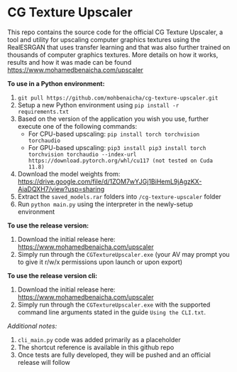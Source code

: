 # CG Texture Upscaler

This repo contains the source code for the official CG Texture Upscaler, a tool and utility for upscaling computer graphics textures using the RealESRGAN that uses transfer learning and that was also further trained on thousands of computer graphics textures. More details on how it works, results and how it was made can be found https://www.mohamedbenaicha.com/upscaler

**To use in a Python environment:**

1. ```git pull https://github.com/mohbenaicha/cg-texture-upscaler.git```
2. Setup a new Python environment using ```pip install -r requirements.txt```
3. Based on the version of the application you wish you use, further execute one of the following commands:
    * For CPU-based upscaling: ```pip install torch torchvision torchaudio```
    * For GPU-based upscaling: ```pip3 install pip3 install torch torchvision torchaudio --index-url https://download.pytorch.org/whl/cu117 (not tested on Cuda 11.8)```
4. Download the model weights from: https://drive.google.com/file/d/1ZOM7wYJGj1BiHemL9jAgzKX-AiaDQXH7/view?usp=sharing
5. Extract the ```saved_models.rar``` folders into ```/cg-texture-upscaler``` folder
6. Run ```python main.py``` using the interpreter in the newly-setup environment  

**To use the release version:**

1. Download the initial release here: https://www.mohamedbenaicha.com/upscaler
2. Simply run through the ```CGTextureUpscaler.exe``` (your AV may prompt you to give it r/w/x permissions upon launch or upon export)

**To use the release version cli:**

1. Download the initial release here: https://www.mohamedbenaicha.com/upscaler
2. Simply run through the ```CGTextureUpscaler.exe``` with the supported command line arguments stated in the guide ```Using the CLI.txt```.

*Additional notes:*

1. ```cli_main.py``` code was added primarily as a placeholder
2. The shortcut reference is available in this github repo
3. Once tests are fully developed, they will be pushed and an official release will follow
